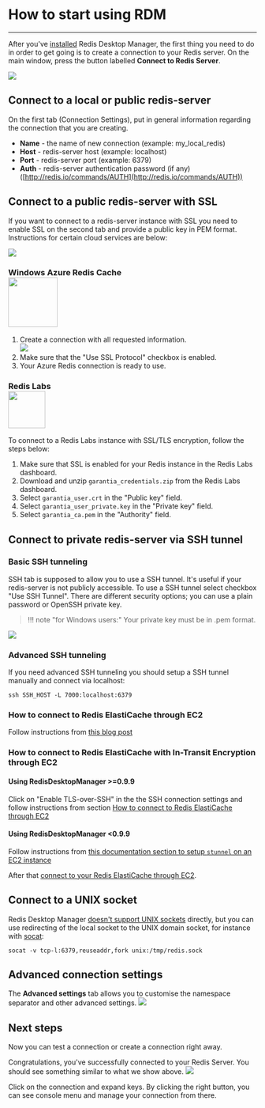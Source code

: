 # **How to start using RDM**
***


After you've [installed](install.md) Redis Desktop Manager, the first thing you need to do in order to get going is to create a connection to your Redis server. On the main window, press the button labelled **Connect to Redis Server**. 

![](http://redisdesktop.com/static/docs/rdm_main.png?v=2)

## Connect to a local or public redis-server
On the first tab (Connection Settings), put in general information regarding the connection that you are creating.

* **Name** - the name of new connection (example: my_local_redis)
* **Host** - redis-server host (example: localhost)
* **Port** - redis-server port (example: 6379)
* **Auth** - redis-server authentication password (if any) ([http://redis.io/commands/AUTH](http://redis.io/commands/AUTH))

## Connect to a public redis-server with SSL
If you want to connect to a redis-server instance with SSL you need to enable SSL on the second tab and provide a public key in PEM format. 
Instructions for certain cloud services are below:

<img src="http://redisdesktop.com/static/docs/rdm_ssl.png?v=2" />


### Windows Azure Redis Cache <br /> <img src="https://docs.microsoft.com/en-us/azure/azure-cache-for-redis/media/index/redis-cache.svg" height="100" />

1. Create a connection with all requested information.
 <br /> <img src="http://redisdesktop.com/static/docs/rdm_ssl_azure.png?v=2" />
2. Make sure that the "Use SSL Protocol" checkbox is enabled.
3. Your Azure Redis connection is ready to use.

### Redis Labs <br /> <img src="https://upload.wikimedia.org/wikipedia/commons/7/75/Redis_Labs_Logo.png" height="75" />
To connect to a Redis Labs instance with SSL/TLS encryption, follow the steps below:

1. Make sure that SSL is enabled for your Redis instance in the Redis Labs dashboard.
2. Download and unzip `garantia_credentials.zip` from the Redis Labs dashboard.
3. Select `garantia_user.crt` in the "Public key" field.
4. Select `garantia_user_private.key` in the "Private key" field.
5. Select `garantia_ca.pem` in the "Authority" field.


## Connect to private redis-server via SSH tunnel
### Basic SSH tunneling
SSH tab is supposed to allow you to use a SSH tunnel. It's useful if your redis-server is not publicly accessible.
To use a SSH tunnel select checkbox "Use SSH Tunnel". There are different security options; you can use a plain password or OpenSSH private key. 

>!!! note "for Windows users:" 
    Your private key must be in .pem format.

<img src="http://redisdesktop.com/static/docs/rdm_ssh.png?v=2" />

### Advanced SSH tunneling
If you need advanced SSH tunneling you should setup a SSH tunnel manually and connect via localhost:
```
ssh SSH_HOST -L 7000:localhost:6379
```

### How to connect to Redis ElastiCache through EC2 
Follow instructions from [this blog post](https://userify.com/blog/howto-connect-redis-ec2-ssh-tunnel-elasticache/)

### How to connect to Redis ElastiCache with In-Transit Encryption through EC2
#### Using RedisDesktopManager >=0.9.9

Click on "Enable TLS-over-SSH" in the the SSH connection settings and follow instructions from section [How to connect to Redis ElastiCache through EC2](#how-to-connect-to-redis-elasticache-through-ec2)


#### Using RedisDesktopManager <0.9.9
Follow instructions from [this documentation section to setup `stunnel` on an EC2 instance](https://docs.aws.amazon.com/AmazonElastiCache/latest/red-ug/in-transit-encryption.html#connect-tls)

After that [connect to your Redis ElastiCache through EC2](#how-to-connect-to-redis-elasticache-through-ec2).

## Connect to a UNIX socket

Redis Desktop Manager [doesn't support UNIX sockets](https://github.com/uglide/RedisDesktopManager/issues/1751) directly, but you can use redirecting of the local socket to the UNIX domain socket, for instance with [socat](https://sourceforge.net/projects/socat):

```
socat -v tcp-l:6379,reuseaddr,fork unix:/tmp/redis.sock
```

## Advanced connection settings
The **Advanced settings** tab allows you to customise the namespace separator and other advanced settings.
<img src="http://redisdesktop.com/static/docs/rdm_advanced_settings.png?v=2" />

## Next steps
Now you can test a connection or create a connection right away. 

Congratulations, you've successfully connected to your Redis Server. You should see something similar to what we show above.
![](http://redisdesktop.com/static/docs/rdm_main2.png?v=2)


Click on the connection and expand keys. By clicking the right button, you can see console menu and manage your connection from there. 
